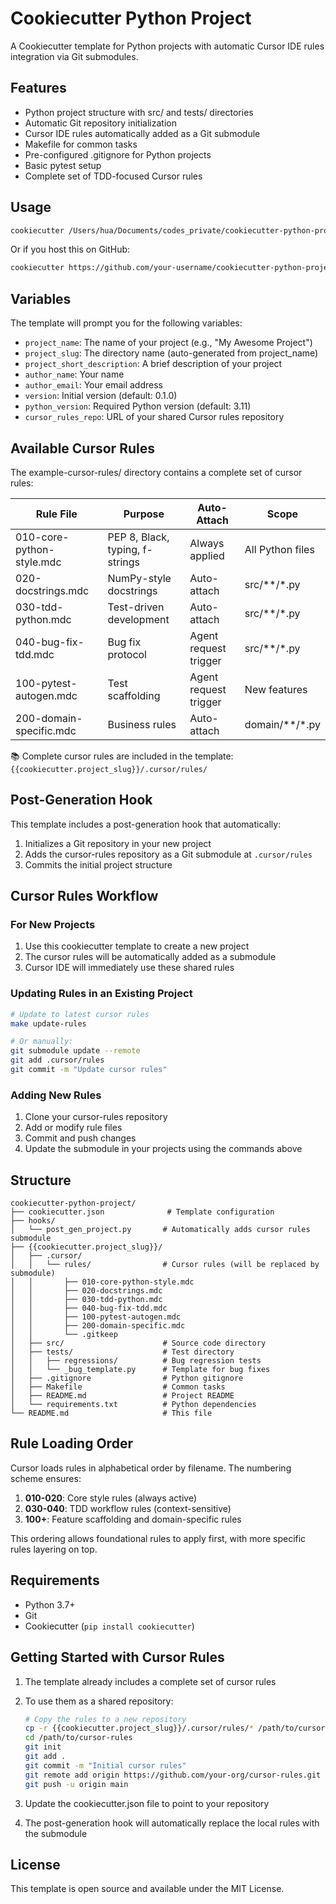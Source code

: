 # Cookiecutter Python Project

A Cookiecutter template for Python projects with automatic Cursor IDE rules integration via Git submodules.

## Features

- Python project structure with src/ and tests/ directories
- Automatic Git repository initialization
- Cursor IDE rules automatically added as a Git submodule
- Makefile for common tasks
- Pre-configured .gitignore for Python projects
- Basic pytest setup
- Complete set of TDD-focused Cursor rules

## Usage

```bash
cookiecutter /Users/hua/Documents/codes_private/cookiecutter-python-project
```

Or if you host this on GitHub:

```bash
cookiecutter https://github.com/your-username/cookiecutter-python-project
```

## Variables

The template will prompt you for the following variables:

- `project_name`: The name of your project (e.g., "My Awesome Project")
- `project_slug`: The directory name (auto-generated from project_name)
- `project_short_description`: A brief description of your project
- `author_name`: Your name
- `author_email`: Your email address
- `version`: Initial version (default: 0.1.0)
- `python_version`: Required Python version (default: 3.11)
- `cursor_rules_repo`: URL of your shared Cursor rules repository

## Available Cursor Rules

The example-cursor-rules/ directory contains a complete set of cursor rules:

| Rule File | Purpose | Auto-Attach | Scope |
|-----------|---------|-------------|-------|
| 010-core-python-style.mdc | PEP 8, Black, typing, f-strings | Always applied | All Python files |
| 020-docstrings.mdc | NumPy-style docstrings | Auto-attach | src/**/*.py |
| 030-tdd-python.mdc | Test-driven development | Auto-attach | src/**/*.py |
| 040-bug-fix-tdd.mdc | Bug fix protocol | Agent request trigger | src/**/*.py |
| 100-pytest-autogen.mdc | Test scaffolding | Agent request trigger | New features |
| 200-domain-specific.mdc | Business rules | Auto-attach | domain/**/*.py |

📚 Complete cursor rules are included in the template: `{{cookiecutter.project_slug}}/.cursor/rules/`

## Post-Generation Hook

This template includes a post-generation hook that automatically:

1. Initializes a Git repository in your new project
2. Adds the cursor-rules repository as a Git submodule at `.cursor/rules`
3. Commits the initial project structure

## Cursor Rules Workflow

### For New Projects

1. Use this cookiecutter template to create a new project
2. The cursor rules will be automatically added as a submodule
3. Cursor IDE will immediately use these shared rules

### Updating Rules in an Existing Project

```bash
# Update to latest cursor rules
make update-rules

# Or manually:
git submodule update --remote
git add .cursor/rules
git commit -m "Update cursor rules"
```

### Adding New Rules

1. Clone your cursor-rules repository
2. Add or modify rule files
3. Commit and push changes
4. Update the submodule in your projects using the commands above

## Structure

```
cookiecutter-python-project/
├── cookiecutter.json              # Template configuration
├── hooks/
│   └── post_gen_project.py       # Automatically adds cursor rules submodule
├── {{cookiecutter.project_slug}}/
│   ├── .cursor/
│   │   └── rules/                # Cursor rules (will be replaced by submodule)
│   │       ├── 010-core-python-style.mdc
│   │       ├── 020-docstrings.mdc
│   │       ├── 030-tdd-python.mdc
│   │       ├── 040-bug-fix-tdd.mdc
│   │       ├── 100-pytest-autogen.mdc
│   │       ├── 200-domain-specific.mdc
│   │       └── .gitkeep
│   ├── src/                      # Source code directory
│   ├── tests/                    # Test directory
│   │   ├── regressions/          # Bug regression tests
│   │   └── _bug_template.py      # Template for bug fixes
│   ├── .gitignore                # Python gitignore
│   ├── Makefile                  # Common tasks
│   ├── README.md                 # Project README
│   └── requirements.txt          # Python dependencies
└── README.md                     # This file
```

## Rule Loading Order

Cursor loads rules in alphabetical order by filename. The numbering scheme ensures:

1. **010-020**: Core style rules (always active)
2. **030-040**: TDD workflow rules (context-sensitive)
3. **100+**: Feature scaffolding and domain-specific rules

This ordering allows foundational rules to apply first, with more specific rules layering on top.

## Requirements

- Python 3.7+
- Git
- Cookiecutter (`pip install cookiecutter`)

## Getting Started with Cursor Rules

1. The template already includes a complete set of cursor rules
2. To use them as a shared repository:
   ```bash
   # Copy the rules to a new repository
   cp -r {{cookiecutter.project_slug}}/.cursor/rules/* /path/to/cursor-rules/.cursor/rules/
   cd /path/to/cursor-rules
   git init
   git add .
   git commit -m "Initial cursor rules"
   git remote add origin https://github.com/your-org/cursor-rules.git
   git push -u origin main
   ```

3. Update the cookiecutter.json file to point to your repository

4. The post-generation hook will automatically replace the local rules with the submodule

## License

This template is open source and available under the MIT License.
